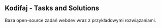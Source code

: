 ## Kodifaj - Tasks and Solutions

Baza open-source zadań webdev wraz z przykładowymi rozwiązaniami.


